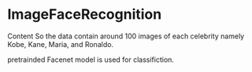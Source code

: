 # ImageFaceRecognition


Content
So the data contain around 100 images of each celebrity namely Kobe, Kane, Maria, and Ronaldo.

pretrainded Facenet model is used for classifiction.

